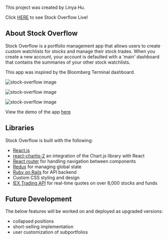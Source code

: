 This project was created by Linya Hu.

Click [HERE](https://stockoverflow-app.herokuapp.com/) to see Stock Overflow Live!

## About Stock Overflow

Stock Overflow is a portfolio management app that allows users to create custom watchlists for stocks and manage their stock trades. When you create a new account, your account is defaulted with a 'main' dashboard that contains the summaries of your other stock watchlists.

This app was inspired by the Bloomberg Terminal dashboard.

![stock-overflow image](public/landingpage.png)

![stock-overflow image](public/dashboardpage.png)

![stock-overflow image](public/equitypage.png)

View the demo of the app [here](https://www.youtube.com/watch?v=IaRqunF6-Y0&t=100s)

## Libraries

Stock Overflow is built with the following:
- [React.js](https://reactjs.org/docs/getting-started.html)
- [react-chartjs-2](https://github.com/jerairrest/react-chartjs-2) an integration of the Chart.js library with React
- [React router](https://github.com/ReactTraining/react-router) for handling navigation between components
- [Redux](https://redux.js.org/) for managing global state
- [Ruby on Rails](https://rubyonrails.org/) for API backend
- Custom CSS styling and design
- [IEX Trading API](https://iextrading.com/developer/docs/) for real-time quotes on over 8,000 stocks and funds

## Future Development

The below features will be worked on and deployed as upgraded versions:
- collapsed positions
- short-selling implementation
- user customization of subportfolios
